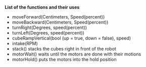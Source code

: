 **List of the functions and their uses**
* moveForward(Centimeters, Speed(percent))
* moveBackward(Centimeters, Speed(percent))
* turnRight(Degrees, speed(percent))
* turnLeft(Degrees, speed(percent))
* cubeRampVertical(bool (up = true, down = false), speed)
* intake(RPM)
* stack() stacks the cubes right in front of the robot
* motorWait() waits until the motors are done with their motions
* motorHold() puts the motors into the hold position